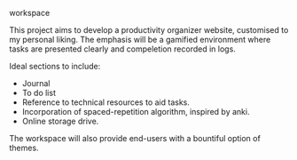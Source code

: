 workspace


This project aims to develop a productivity organizer website, customised to my personal liking. The emphasis will be a gamified environment where tasks are presented clearly and compeletion recorded in logs.

Ideal sections to include:
* Journal
* To do list
* Reference to technical resources to aid tasks.
* Incorporation of spaced-repetition algorithm, inspired by anki.
* Online storage drive. 

The workspace will also provide end-users with a bountiful option of themes.  
